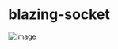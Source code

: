 # blazing-socket

![image](https://user-images.githubusercontent.com/49122753/217280326-6b8bac47-1ab5-455e-af22-2fdb52f4baf2.png)
